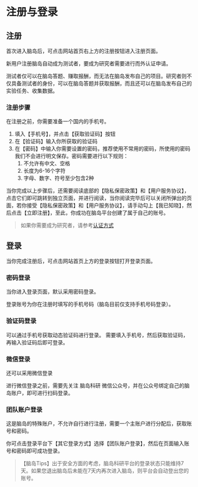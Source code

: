 # 注册与登录 <!-- {docsify-ignore-all} -->

## 注册

<!-- Hello，这里是脑岛，专注于提供优质心理实验的平台，本期视频我们将介绍如何注册和登录脑岛平台。 -->

首次进入脑岛后，可点击网站首页右上方的注册按钮进入注册页面。

新用户注册脑岛自动成为测试者，要成为研究者需要进行而外认证申请。

测试者仅可以在脑岛答题、赚取报酬，而无法在脑岛发布自己的项目。研究者则不仅具备测试者的身份，可以在脑岛答题并获取报酬，而且还可以在脑岛发布自己的实验任务、收集数据。

### 注册步骤

在注册之前，你需要准备一个国内的手机号。

1. 填入【手机号】，并点击【获取验证码】按钮
2. 在【验证码】输入你所获取的验证码
3. 在【密码】中输入你需要设置的密码，推荐使用不常用的密码，所使用的密码我们不会进行明文保存。密码需要进行以下规则：
   1. 不允许有中文、空格
   2. 长度为6-16个字符
   3. 字母、数字、符号至少包含2种

当你完成以上步骤后，还需要阅读底部的【隐私保密政策】和【用户服务协议】，点击它们即可跳转到独立页面，并进行阅读，当你阅读完毕后可以关闭所弹出的页面，若你接受【隐私保密政策】和【用户服务协议】，请手动勾上【我已知晓】，然后点击【立即注册】，至此，你成功在脑岛平台创建了属于自己的账号。

> 如果你需要成为研究者，请参考[认证方式](https://nao-dao.github.io/#/researcher-manual/personal?id=%e4%b8%aa%e4%ba%ba%e4%b8%ad%e5%bf%83)

## 登录

当你完成注册后，可点击网站首页上方的登录按钮打开登录页面。

### 密码登录

当你进入登录页面，默认采用密码登录。

<!-- 登录账号为你在注册时填写的手机号码（脑岛目前仅支持以手机号作为登录账号登录，你既可以使用手机号+密码登录，也可以实时获取动态验证码登录）。 -->

登录账号为你在注册时填写的手机号码（脑岛目前仅支持手机号码登录）。

### 验证码登录

可以通过手机号获取动态验证码进行登录。 需要填入手机号，然后获取验证码，再输入验证码后即可登录。

### 微信登录

还可以采用微信登录

进行微信登录之前，需要先关注 脑岛科研 微信公众号，并在公众号绑定自己的脑岛账户，即可进行扫码登录。

### 团队账户登录

这是脑岛的特殊账户，不允许自行进行注册，需要一个主账户进行分配后，获取账号和密码。

你可点击登录平台下【其它登录方式】选择【团队账户登录】，然后在页面输入账号和密码即可成功登录。

> 【脑岛Tips】出于安全方面的考虑，脑岛科研平台的登录状态只能维持7天。如果您退出脑岛后未能在7天内再次进入脑岛，则平台会自动登出您的账号。